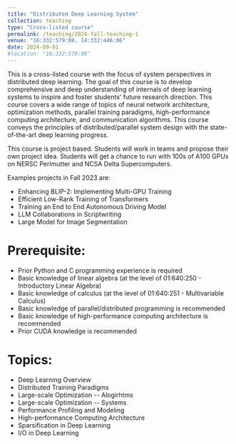 ```yaml
---
title: "Distributed Deep Learning System"
collection: teaching
type: "Cross-listed course"
permalink: /teaching/2024-fall-teaching-1
venue: "16:332:579:08, 14:332:446:06"
date: 2024-09-01
#location: "16:332:579:08"
---
```


This is a cross-listed course with the focus of system perspectives in distributed deep learning. The goal of this course is to develop comprehensive and deep understanding of internals of deep learning systems to inspire and foster students’ future research direction. This course covers a wide range of topics of neural network architecture, optimization methods, parallel training paradigms, high-performance computing architecture, and communication algorithms. This course conveys the principles of distributed/parallel system design with the state-of-the-art deep learning progress.  

This course is project based. Students will work in teams and propose their own project idea. Students will get a chance to run with 100s of A100 GPUs on NERSC Perlmutter and NCSA Delta Supercomputers. 

Examples projects in Fall 2023 are:
- Enhancing BLIP-2: Implementing Multi-GPU Training
- Efficient Low-Rank Training of Transformers
- Training an End to End Autonomous Driving Model
- LLM Collaborations in Scriptwriting
- Large Model for Image Segmentation


Prerequisite:
======

- Prior Python and C programming experience is required
- Basic knowledge of linear algebra (at the level of 01:640:250 - Introductory Linear Algebra)
- Basic knowledge of calculus (at the level of 01:640:251 - Multivariable
Calculus)
- Basic knowledge of parallel/distributed programming is recommended
- Basic knowledge of high-performance computing architecture is recommended
- Prior CUDA knowledge is recommended

Topics:
======

- Deep Learning Overview
- Distributed Training Paradigms
- Large-scale Optimization -- Alogirhtms
- Large-scale Optimization -- Systems
- Performance Profiling and Modeling
- High-performance Computing Architecture
- Sparsification in Deep Learning
- I/O in Deep Learning